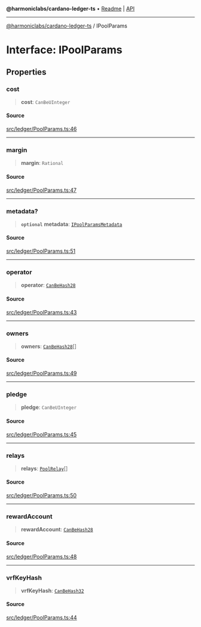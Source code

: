 **@harmoniclabs/cardano-ledger-ts** • [Readme](../Introduction.md) \| [API](../globals.md)

***

[@harmoniclabs/cardano-ledger-ts](../Introduction.md) / IPoolParams

# Interface: IPoolParams

## Properties

### cost

> **cost**: `CanBeUInteger`

#### Source

[src/ledger/PoolParams.ts:46](https://github.com/HarmonicLabs/cardano-ledger-ts/blob/d1659b0/src/ledger/PoolParams.ts#L46)

***

### margin

> **margin**: `Rational`

#### Source

[src/ledger/PoolParams.ts:47](https://github.com/HarmonicLabs/cardano-ledger-ts/blob/d1659b0/src/ledger/PoolParams.ts#L47)

***

### metadata?

> **`optional`** **metadata**: [`IPoolParamsMetadata`](IPoolParamsMetadata.md)

#### Source

[src/ledger/PoolParams.ts:51](https://github.com/HarmonicLabs/cardano-ledger-ts/blob/d1659b0/src/ledger/PoolParams.ts#L51)

***

### operator

> **operator**: [`CanBeHash28`](../type-aliases/CanBeHash28.md)

#### Source

[src/ledger/PoolParams.ts:43](https://github.com/HarmonicLabs/cardano-ledger-ts/blob/d1659b0/src/ledger/PoolParams.ts#L43)

***

### owners

> **owners**: [`CanBeHash28`](../type-aliases/CanBeHash28.md)[]

#### Source

[src/ledger/PoolParams.ts:49](https://github.com/HarmonicLabs/cardano-ledger-ts/blob/d1659b0/src/ledger/PoolParams.ts#L49)

***

### pledge

> **pledge**: `CanBeUInteger`

#### Source

[src/ledger/PoolParams.ts:45](https://github.com/HarmonicLabs/cardano-ledger-ts/blob/d1659b0/src/ledger/PoolParams.ts#L45)

***

### relays

> **relays**: [`PoolRelay`](../type-aliases/PoolRelay.md)[]

#### Source

[src/ledger/PoolParams.ts:50](https://github.com/HarmonicLabs/cardano-ledger-ts/blob/d1659b0/src/ledger/PoolParams.ts#L50)

***

### rewardAccount

> **rewardAccount**: [`CanBeHash28`](../type-aliases/CanBeHash28.md)

#### Source

[src/ledger/PoolParams.ts:48](https://github.com/HarmonicLabs/cardano-ledger-ts/blob/d1659b0/src/ledger/PoolParams.ts#L48)

***

### vrfKeyHash

> **vrfKeyHash**: [`CanBeHash32`](../type-aliases/CanBeHash32.md)

#### Source

[src/ledger/PoolParams.ts:44](https://github.com/HarmonicLabs/cardano-ledger-ts/blob/d1659b0/src/ledger/PoolParams.ts#L44)
